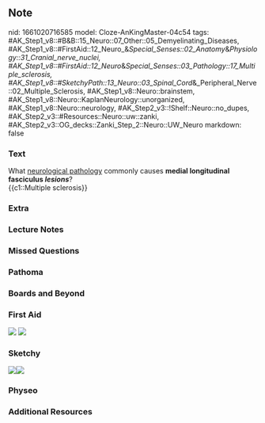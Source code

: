 ## Note
nid: 1661020716585
model: Cloze-AnKingMaster-04c54
tags: #AK_Step1_v8::#B&B::15_Neuro::07_Other::05_Demyelinating_Diseases, #AK_Step1_v8::#FirstAid::12_Neuro_&_Special_Senses::02_Anatomy_&_Physiology::31_Cranial_nerve_nuclei, #AK_Step1_v8::#FirstAid::12_Neuro_&_Special_Senses::03_Pathology::17_Multiple_sclerosis, #AK_Step1_v8::#SketchyPath::13_Neuro::03_Spinal_Cord_&_Peripheral_Nerve::02_Multiple_Sclerosis, #AK_Step1_v8::Neuro::brainstem, #AK_Step1_v8::Neuro::KaplanNeurology::unorganized, #AK_Step1_v8::Neuro::neurology, #AK_Step2_v3::!Shelf::Neuro::no_dupes, #AK_Step2_v3::#Resources::Neuro::uw::zanki, #AK_Step2_v3::OG_decks::Zanki_Step_2::Neuro::UW_Neuro
markdown: false

### Text
<div>
  What <u>neurological pathology</u> commonly causes <b>medial
  longitudinal fasciculus <i>lesions</i></b>?
</div>
<div>
  {{c1::Multiple sclerosis}}
</div>

### Extra


### Lecture Notes


### Missed Questions


### Pathoma


### Boards and Beyond


### First Aid
<img src="tmp4QQYpq.png"> <img src="tmp7FZJjK.png">

### Sketchy
<img src= 
"MS%20internuclear%20opthalmoplegia%20-%20MLF%20lesion_1566160514431.jpg"><img src="Zoverall%20picture%20(102)_1566160514431.JPG">

### Physeo


### Additional Resources

